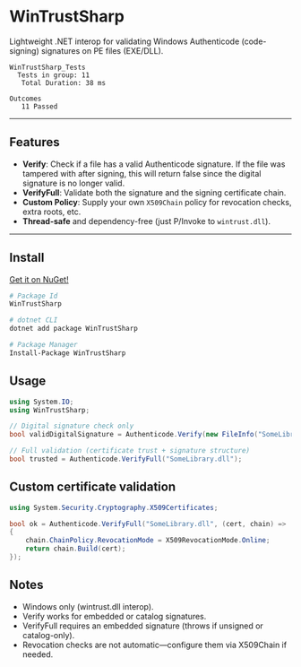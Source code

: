 # WinTrustSharp

Lightweight .NET interop for validating Windows Authenticode (code-signing) signatures on PE files (EXE/DLL).

```
WinTrustSharp_Tests
  Tests in group: 11
   Total Duration: 38 ms

Outcomes
   11 Passed
```

---

## Features

- **Verify**: Check if a file has a valid Authenticode signature. If the file was tampered with after signing, this will return false since the digital signature is no longer valid.
- **VerifyFull**: Validate both the signature and the signing certificate chain.
- **Custom Policy**: Supply your own `X509Chain` policy for revocation checks, extra roots, etc.
- **Thread-safe** and dependency-free (just P/Invoke to `wintrust.dll`).

---

## Install
[Get it on NuGet!](https://www.nuget.org/packages/WinTrustSharp)

```bash
# Package Id
WinTrustSharp

# dotnet CLI
dotnet add package WinTrustSharp

# Package Manager
Install-Package WinTrustSharp
```

## Usage

```csharp
using System.IO;
using WinTrustSharp;

// Digital signature check only
bool validDigitalSignature = Authenticode.Verify(new FileInfo("SomeLibrary.dll"));

// Full validation (certificate trust + signature structure)
bool trusted = Authenticode.VerifyFull("SomeLibrary.dll");
```

## Custom certificate validation

```csharp
using System.Security.Cryptography.X509Certificates;

bool ok = Authenticode.VerifyFull("SomeLibrary.dll", (cert, chain) =>
{
    chain.ChainPolicy.RevocationMode = X509RevocationMode.Online;
    return chain.Build(cert);
});
```

## Notes

- Windows only (wintrust.dll interop).
- Verify works for embedded or catalog signatures.
- VerifyFull requires an embedded signature (throws if unsigned or catalog-only).
- Revocation checks are not automatic—configure them via X509Chain if needed.
